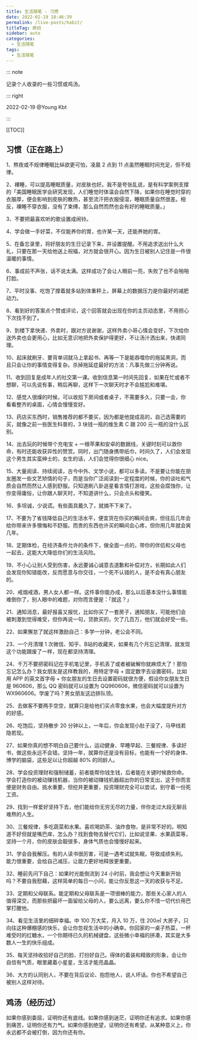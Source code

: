 ```yaml
---
title: 生活随笔 - 习惯
date: 2022-02-19 18:46:39
permalink: /live-posts/habit/
titleTag: 原创
sidebar: auto
categories: 
  - 生活随笔
tags: 
  - 生活随笔
---
```


::: note

记录个人收录的一些习惯或鸡汤。

::: right

2022-02-19 @Young Kbt

:::

[[TOC]]



## 习惯（正在路上）

1、熬夜或不规律睡眠比纵欲更可怕，凌晨 2 点到 11 点虽然睡眠时间充足，但不规律。

2、裸睡，可以提高睡眠质量，对皮肤也好。我不是夸张乱说，是有科学案例支撑的「美国睡眠医学会研究发现，人们睡觉时体温会自然下降，如果你在睡觉时穿的衣服厚，便会影响到皮肤的散热，甚至流汗把衣服侵湿，睡眠质量自然很差。相反，裸睡不穿衣服，没有了束缚，那么自然而然也会有好的睡眠质量。」

3、不要把最喜欢听的歌设置成闹铃。

4、学会做一手好菜，不仅能养你的胃，也许某一天，还能养她的胃。

5、在备忘录里，将好朋友的生日记录下来，并设置提醒。不用追求送出什么大礼，只要在那一天给他送上祝福，对方就会很开心。因为生日被别人记住是一件很温暖的事情。

6、事成前不声张，话不说太满。这样成功了会让人眼前一亮，失败了也不会啪啪打脸。

7、平时没事、吃饱了撑着就多站到体重秤上，屏幕上的数据压力是你最好的减肥动力。

8、看到好的答案点个赞或评论，这个回答就会出现在你的主页动态里，不用担心下次找不到了。

9、到楼下拿快递、外卖时，跟对方说谢谢，这样外卖小哥心情会变好，下次给你送外卖也会更用心，比如无意识地把外卖保护得更好，不让汤汁洒出来，快递同理。

10、起床就刷牙、要背单词就马上拿起书、再等一下是能吞噬你的拖延黑洞，而且只会让你的事情变得复杂。杀掉拖延症最好的方法：凡事先做三分钟再说。

11、收到回复是成年人的社交第一课。收到信息第一时间先回复，如果在忙或者不想聊，可以先说有事，稍后再聊，这样下一次聊天时才不会尴尬和难堪。

12、感觉人很燥的时候，可以收拾下房间或者桌子，不需要多久，只要一会，你看看整齐的桌面，心情会慢慢变好。

13、药店买东西时，销售推荐的都不要买，因为都是他提成高的，自己选需要的买，就像之前一些医生科普的，3 块钱一瓶的维生素 C 跟 200 元一瓶的没什么区别。

14、出去玩的时候带个充电宝 + 一根苹果和安卓的数据线，关键时刻可以救你命，有时还能收获异性的赞赏。同时，出门随身携带纸巾，时间久了，人们会发现这个男生其实蛮绅士的，女生的话，人们会觉得你很细心 nice。

15、大量阅读、持续阅读，古今中外、文学小说，都可以多读。不是要让你能在朋友圈发一些文艺矫情的句子，而是当你广泛阅读到一定程度的时候，你的谈吐和气质会自然而然让人感到舒服。只知道刷八卦追星看言情打游戏，这些会腐蚀你，让你变得庸俗，让你跟人聊天时，不知道讲什么，只会点头和傻笑。

16、多坦诚，少说谎。有些面具戴久了，就摘不下来了。

17、不要为了省钱降低自己的生活水平，便宜货在你买的瞬间会爽，但往后几年会给你带来许多懊悔和不舒服。而贵的东西也许买的瞬间会心疼，但你用几年就会爽几年。

18、定期体检，在经济条件允许的条件下，做全面一点的，带你的伴侣和父母也一起去，这能大大降低你们的生活风险。

19、不小心让别人受到伤害，永远要诚心诚意去道歉和补偿对方，长期如此人们会发现你知错能改，反而愿意与你交往，一个死不认错的人，是不会有真心朋友的。

20、戒烟戒酒，男人女人都一样。这件事你能办成，那么以后基本没什么事情能难倒你了，别人眼中的难题，对你而言便是：「就这？」

21、通知消息，最好报喜又报忧，比如你买了一套房子，通知朋友，可能他们会被刺激到觉得难受，但你再说一句，贷款买的，欠了几百万，他们就会好受一些。

22、如果懈怠了就这样激励自己：多学一分钟，老公会不同。

23、一个月清理 1 次微信、知乎、B站的收藏夹，如果有几个月忘记清理，就发现这个功能跟废了一样，现在都坚持清理。

24、千万不要把密码记在手机笔记里，手机丢了或者被破解你就麻烦大了！那怕忘记怎么办？我女朋友是这样教我的，用特定字母 + 固定数字去设置密码，比如用 APP 的英文首字母 + 你女朋友的生日去设置密码就很方便，假设你女朋友生日是 960606，那么 QQ 密码就可以设置为 QQ960606，微信密码就可以设置为 WX960606。学废了吗？男女朋友这边排队领。

25、去做客不要两手空空，就算只是给他们买点零食水果，也会大幅度提升对方的好感。

26、吃饱后，坚持散步 20 分钟以上，一年后，你会发现小肚子没了，马甲线若隐若现。

27、如果你真的想不明白自己要什么，运动健身、早睡早起、三餐规律、多读好书，做这些永远不会错。坚持一年，就算你还是没有目标，也能有一个好的身体、博学的脑袋，这些足以让你超越 80% 的同龄人。

28、学会投资理财和强制储蓄，前者能帮你钱生钱，后者能在关键时候救你命。学会打造你的被动赚钱机器，当你的被动赚钱机器超出你的日常支出，这于你而言便是财务自由。挑水重要，但挖井更重要，投资理财完全可以尝试，别守着一份死工资。

29、找到一样爱好坚持下去，他们能给你无穷无尽的力量，伴你走过大段无聊且难熬的人生。

30、三餐规律，多吃蔬菜和水果。喜欢喝奶茶、油炸食物，是非常不好的。明知道不好但就是嘴巴痒，怎么办？找到食物去替代它们，比如说坚果、水果蔬菜等，坚持一个月，你的皮肤会靓很多，身体气质也会慢慢好起来。

31、学会自我解压。有的人读书很厉害，可是一遇考试就失眠，导致成绩失利。能力很重要，会给自己减压，让能力更好地释放更重要。

32、睡前先问下自己：如果时光能倒流到 24 小时前，我会想让今天重新开始吗？不要自我慰藉，这样简单的每日一小问，能让你反思这一天的收获与不足。

33、定期和父母联系。能定期和父母联系是一项很棒的能力，那些关心家人的人值得深交，而那些把最坏一面留给父母的人，要么远离，要么你不惜一切代价用巴掌打醒他。

34、看见生活里的细碎幸福。中 100 万大奖，月入 10 万，住 200㎡ 大房子，只向往这种爆棚感的快乐，会让你忽视生活中的小确幸。你回家的一桌子热菜，一杯难受时的红糖水，一个你期待已久的机械键盘，这些微小幸福的拼凑，其实是大多数人一生的快乐组成。

35、每天坚持收拾好自己的脸、打扮好自己。得体的着装和精致的形象，会让你自信有气质，眼里藏着小星星，生活才能亮晶晶。

36、大方的认同别人，不要在背后议论、抱怨他人，说人坏话。你也不希望自己被别人这样对待。



## 鸡汤（经历过）

如果你感到委屈，证明你还有底线。如果你感到迷茫，证明你还有追求。如果你感到痛苦，证明你还有力气。如果你感到绝望，证明你还有希望。从某种意义上，你永远都不会被打倒，因为你还有你。